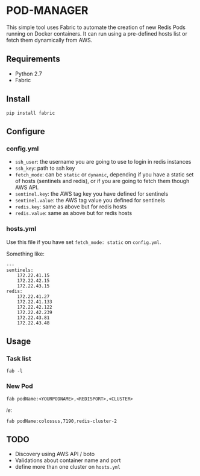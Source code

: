 # POD-MANAGER

This simple tool uses Fabric to automate the creation of new Redis Pods running on Docker containers. It can run using a pre-defined hosts list or fetch them dynamically from AWS.

## Requirements

* Python 2.7
* Fabric

## Install

    pip install fabric

## Configure

### config.yml

* `ssh_user`: the username you are going to use to login in redis instances
* `ssh_key`: path to ssh key
* `fetch_mode`: can be `static` or `dynamic`, depending if you have a static set of hosts (sentinels and redis), or if you are going to fetch them though AWS API.
* `sentinel.key`: the AWS tag key you have defined for sentinels
* `sentinel.value`: the AWS tag value you defined for sentinels
* `redis.key`: same as above but for redis hosts
* `redis.value`: same as above but for redis hosts

### hosts.yml

Use this file if you have set `fetch_mode: static` on `config.yml`.

Something like:

    ---
    sentinels:
        172.22.41.15
        172.22.42.15
        172.22.43.15
    redis:
        172.22.41.27
        172.22.41.133
        172.22.42.122
        172.22.42.239
        172.22.43.81
        172.22.43.48

## Usage

### Task list

    fab -l

### New Pod

    fab podName:<YOURPODNAME>,<REDISPORT>,<CLUSTER>

_ie:_

    fab podName:colossus,7190,redis-cluster-2

## TODO

* Discovery using AWS API / boto
* Validations about container name and port
* define more than one cluster on `hosts.yml`
